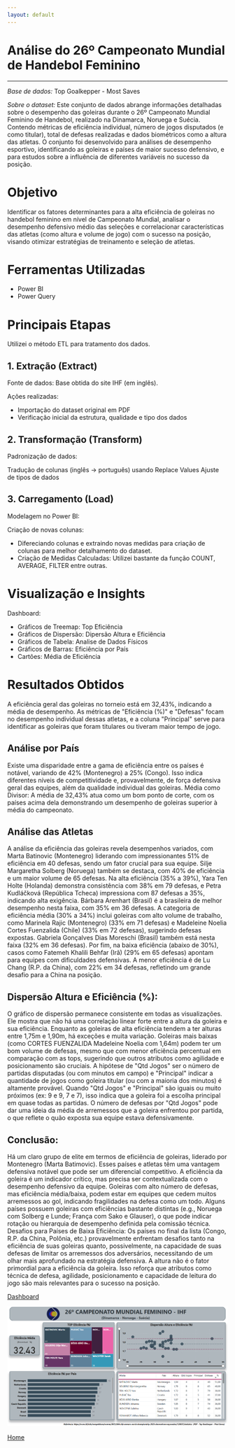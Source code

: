 ```yaml
---
layout: default
---
```


#  Análise do 26º Campeonato Mundial de Handebol Feminino 

---
*Base de dados:* Top Goalkepper - Most Saves

*Sobre o dataset:* Este conjunto de dados abrange informações detalhadas sobre o desempenho das goleiras durante o 26º Campeonato Mundial Feminino de Handebol, realizado na Dinamarca, Noruega e Suécia. 
Contendo métricas de eficiência individual, número de jogos disputados (e como titular), total de defesas realizadas e dados biométricos como a altura das atletas. O conjunto foi desenvolvido para análises de desempenho esportivo, identificando as goleiras e países de maior sucesso defensivo, e para estudos sobre a influência de diferentes variáveis no sucesso da posição.


# Objetivo
Identificar os fatores determinantes para a alta eficiência de goleiras no handebol feminino em nível de Campeonato Mundial, analisar o desempenho defensivo médio das seleções 
e correlacionar características das atletas (como altura e volume de jogo) com o sucesso na posição, visando otimizar estratégias de treinamento e seleção de atletas.


# Ferramentas Utilizadas
* Power BI
* Power Query


# Principais Etapas
Utilizei o método ETL para tratamento dos dados.

## 1. Extração (Extract)
Fonte de dados: Base obtida do site IHF (em inglês).

Ações realizadas:
* Importação do dataset original em PDF
* Verificação inicial da estrutura, qualidade e tipo dos dados

## 2. Transformação (Transform)
Padronização de dados:

Tradução de colunas (inglês → português) usando Replace Values
Ajuste de tipos de dados

## 3. Carregamento (Load)
Modelagem no Power BI:

Criação de novas colunas:
* Difereciando colunas e extraindo novas medidas para criação de colunas para melhor detalhamento do dataset.
* Criação de Medidas Calculadas: Utilizei bastante da função COUNT, AVERAGE, FILTER entre outras.


# Visualização e Insights

Dashboard:
* Gráficos de Treemap: Top Eficiência
* Gráficos de Dispersão: Dipersão Altura e Eficiência
* Gráficos de Tabela: Analise de Dados Físicos
* Gráficos de Barras: Eficiência por País
* Cartões: Média de Eficiência


# Resultados Obtidos

A eficiência geral das goleiras no torneio está em 32,43%, indicando a média de desempenho. As métricas de "Eficiência (%)" 
e "Defesas" focam no desempenho individual dessas atletas, e a coluna "Principal" serve para identificar as goleiras que foram titulares ou tiveram maior tempo de jogo.

## **Análise por País**

Existe uma disparidade entre a gama de eficiência entre os países é notável, variando de 42% (Montenegro) a 25% (Congo). Isso indica diferentes níveis de competitividade e, provavelmente, de força defensiva geral das equipes, além da qualidade individual das goleiras. Média como Divisor: A média de 32,43% atua como um bom ponto de corte, com os países acima dela demonstrando um desempenho de goleiras superior à média do campeonato.

## **Análise das Atletas**

A análise da eficiência das goleiras revela desempenhos variados, com Marta Batinovic (Montenegro) liderando com impressionantes 51% de eficiência em 40 defesas, sendo um fator crucial para sua equipe. Silje Margaretha Solberg (Noruega) também se destaca, com 40% de eficiência e um maior volume de 65 defesas. Na alta eficiência (35% a 39%), Yara Ten Holte (Holanda) demonstra consistência com 38% em 79 defesas, e Petra Kudláčková (República Tcheca) impressiona com 87 defesas a 35%, indicando alta exigência. Bárbara Arenhart (Brasil) é a brasileira de melhor desempenho nesta faixa, com 35% em 36 defesas. A categoria de eficiência média (30% a 34%) inclui goleiras com alto volume de trabalho, como Marinela Rajic (Montenegro) (33% em 71 defesas) e Madeleine Noelia Cortes Fuenzalida (Chile) (33% em 72 defesas), sugerindo defesas expostas. Gabriela Gonçalves Dias Moreschi (Brasil) também está nesta faixa (32% em 36 defesas). Por fim, na baixa eficiência (abaixo de 30%), casos como Fatemeh Khalili Behfar (Irã) (29% em 65 defesas) apontam para equipes com dificuldades defensivas. A menor eficiência é de Lu Chang (R.P. da China), com 22% em 34 defesas, refletindo um grande desafio para a China na posição.

## Dispersão Altura e Eficiência (%):

O gráfico de dispersão permanece consistente em todas as visualizações. Ele mostra que não há uma correlação linear forte entre a altura da goleira e sua eficiência.
Enquanto as goleiras de alta eficiência tendem a ter alturas entre 1,75m e 1,90m, há exceções e muita variação. Goleiras mais baixas (como CORTES FUENZALIDA Madeleine Noelia com 1,64m) podem ter um bom volume de defesas, mesmo que com menor eficiência percentual em comparação com as tops, sugerindo que outros atributos como agilidade e posicionamento são cruciais. A hipótese de "Qtd Jogos" ser o número de partidas disputadas (ou com minutos em campo) e "Principal" indicar a quantidade de jogos como goleira titular (ou com a maioria dos minutos) é altamente provável. Quando "Qtd Jogos" e "Principal" são iguais ou muito próximos (ex: 9 e 9, 7 e 7), isso indica que a goleira foi a escolha principal em quase todas as partidas. O número de defesas por "Qtd Jogos" pode dar uma ideia da média de arremessos que a goleira enfrentou por partida, o que reflete o quão exposta sua equipe estava defensivamente.

## Conclusão:

Há um claro grupo de elite em termos de eficiência de goleiras, liderado por Montenegro (Marta Batimovic). Esses países e atletas têm uma vantagem defensiva notável que pode ser um diferencial competitivo. A eficiência da goleira é um indicador crítico, mas precisa ser contextualizada com o desempenho defensivo da equipe. Goleiras com alto número de defesas, mas eficiência média/baixa, podem estar em equipes que cedem muitos arremessos ao gol, indicando fragilidades na defesa como um todo. Alguns países possuem goleiras com eficiências bastante distintas (e.g., Noruega com Solberg e Lunde; França com Sako e Glauser), o que pode indicar rotação ou hierarquia de desempenho definida pela comissão técnica. Desafios para Países de Baixa Eficiência: Os países no final da lista (Congo, R.P. da China, Polônia, etc.) provavelmente enfrentam desafios tanto na eficiência de suas goleiras quanto, possivelmente, na capacidade de suas defesas de limitar os arremessos dos adversários, necessitando de um olhar mais aprofundado na estratégia defensiva. A altura não é o fator primordial para a eficiência da goleira. Isso reforça que atributos como técnica de defesa, agilidade, posicionamento e capacidade de leitura do jogo são mais relevantes para o sucesso na posição.

[Dashboard](https://app.powerbi.com/view?r=eyJrIjoiNzljMWYwYzEtYTMzMC00ZDA3LTliZjktY2I3OTRhMTk0N2NjIiwidCI6ImE5MWY1ZjM3LThmMzMtNDNlMi04MGJhLThkNzQ5YTVkZWQ1MSJ9)

![Campeonato Mundial Feminino](images/26%20mundial%20feminino.png)

[Home](https://tamirisguerreiro.github.io/site)
